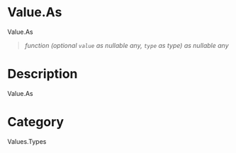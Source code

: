 ﻿# Value.As
Value.As
> _function (optional <code>value</code> as nullable any, <code>type</code> as type) as nullable any_
# Description 
Value.As

# Category 
Values.Types
